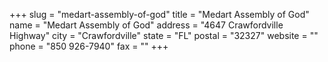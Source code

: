 +++
slug = "medart-assembly-of-god"
title = "Medart Assembly of God"
name = "Medart Assembly of God"
address = "4647 Crawfordville Highway"
city = "Crawfordville"
state = "FL"
postal = "32327"
website = ""
phone = "850 926-7940"
fax = ""
+++
